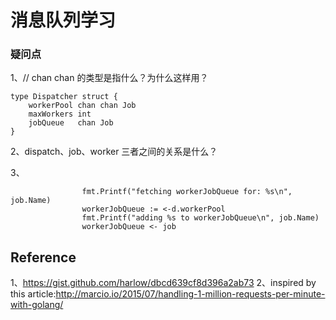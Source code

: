 # 消息队列学习


### 疑问点
1、// chan chan 的类型是指什么？为什么这样用？
```Golang
type Dispatcher struct {
	workerPool chan chan Job
	maxWorkers int
	jobQueue   chan Job
}
```

2、dispatch、job、worker 三者之间的关系是什么？



3、

```任务分发的过程
				fmt.Printf("fetching workerJobQueue for: %s\n", job.Name)
				workerJobQueue := <-d.workerPool
				fmt.Printf("adding %s to workerJobQueue\n", job.Name)
				workerJobQueue <- job
```


## Reference 
1、https://gist.github.com/harlow/dbcd639cf8d396a2ab73
2、inspired by this article:http://marcio.io/2015/07/handling-1-million-requests-per-minute-with-golang/
